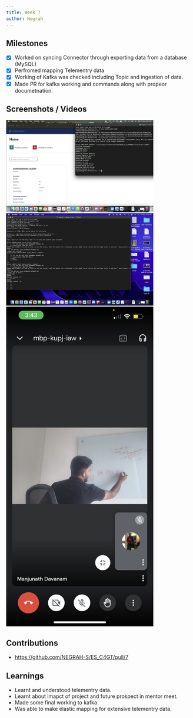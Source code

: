 ```yaml
---
title: Week 7
author: Negrah
---
```


## Milestones
- [x] Worked on syncing Connector through exporting data from a database (MySQL)
- [x] Perfromed mapping Telementry data
- [x] Working of Kafka was checked including Topic and ingestion of data.
- [x] Made PR for kafka working and commands along with propeor documetnation. 

## Screenshots / Videos 

<img src="img/16_8.png" width="400px" />
<img src="img/17_8.png" width="400px" />
<img src="img/18_8.PNG" width="400px" />

## Contributions
- https://github.com/NEGRAH-S/ES_C4GT/pull/7

## Learnings

- Learnt and understood telementry data.
- Learnt about imapct of project and future prospect in mentor meet.
- Made some final working to kafka
- Was able to make elastic mapping for extensive telementry data.
